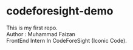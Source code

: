 # codeforesight-demo
This is my first repo. <br> 
Author : Muhammad Faizan <br> 
FrontEnd Intern In CodeForeSight (Iconic Code).
